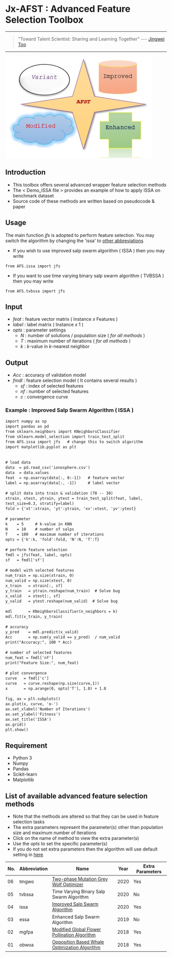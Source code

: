 # Jx-AFST : Advanced Feature Selection Toolbox

---
> "Toward Talent Scientist: Sharing and Learning Together"
>  --- [Jingwei Too](https://jingweitoo.wordpress.com/)
---

![Wheel](https://github.com/JingweiToo/Advanced-Feature-Selection-Toolbox/blob/main/Capture.JPG)


## Introduction

* This toolbox offers several advanced wrapper feature selection methods
* The < Demo_ISSA file > provides an example of how to apply ISSA on benchmark dataset
* Source code of these methods are written based on pseudocode & paper


## Usage
The main function *jfs* is adopted to perform feature selection. You may switch the algorithm by changing the 'issa' to [other abbreviations](/README.md#list-of-available-advanced-feature-selection-methods)
* If you wish to use improved salp swarm algorithm ( ISSA ) then you may write
```code
from AFS.issa import jfs
```
* If you want to use time varying binary salp swarm algorithm ( TVBSSA ) then you may write
```code
from AFS.tvbssa import jfs
```


## Input
* *feat*   : feature vector matrix ( Instance *x* Features )
* *label*  : label matrix ( Instance *x* 1 )
* *opts*   : parameter settings
    + *N* : number of solutions / population size ( *for all methods* )
    + *T* : maximum number of iterations ( *for all methods* )
    + *k* : *k*-value in *k*-nearest neighbor 


## Output
* *Acc*  : accuracy of validation model
* *fmdl* : feature selection model ( It contains several results )
    + *sf* : index of selected features
    + *nf* : number of selected features
    + *c*  : convergence curve
    
    
### Example : Improved Salp Swarm Algorithm ( ISSA ) 
```code 
import numpy as np
import pandas as pd
from sklearn.neighbors import KNeighborsClassifier
from sklearn.model_selection import train_test_split
from AFS.issa import jfs   # change this to switch algorithm 
import matplotlib.pyplot as plt


# load data
data  = pd.read_csv('ionosphere.csv')
data  = data.values
feat  = np.asarray(data[:, 0:-1])   # feature vector
label = np.asarray(data[:, -1])     # label vector

# split data into train & validation (70 -- 30)
xtrain, xtest, ytrain, ytest = train_test_split(feat, label, test_size=0.3, stratify=label)
fold = {'xt':xtrain, 'yt':ytrain, 'xv':xtest, 'yv':ytest}

# parameter
k    = 5     # k-value in KNN
N    = 10    # number of salps
T    = 100   # maximum number of iterations
opts = {'k':k, 'fold':fold, 'N':N, 'T':T}

# perform feature selection
fmdl = jfs(feat, label, opts)
sf   = fmdl['sf']

# model with selected features
num_train = np.size(xtrain, 0)
num_valid = np.size(xtest, 0)
x_train   = xtrain[:, sf]
y_train   = ytrain.reshape(num_train)  # Solve bug
x_valid   = xtest[:, sf]
y_valid   = ytest.reshape(num_valid)  # Solve bug

mdl       = KNeighborsClassifier(n_neighbors = k) 
mdl.fit(x_train, y_train)

# accuracy
y_pred    = mdl.predict(x_valid)
Acc       = np.sum(y_valid == y_pred)  / num_valid
print("Accuracy:", 100 * Acc)

# number of selected features
num_feat = fmdl['nf']
print("Feature Size:", num_feat)

# plot convergence
curve   = fmdl['c']
curve   = curve.reshape(np.size(curve,1))
x       = np.arange(0, opts['T'], 1.0) + 1.0

fig, ax = plt.subplots()
ax.plot(x, curve, 'o-')
ax.set_xlabel('Number of Iterations')
ax.set_ylabel('Fitness')
ax.set_title('ISSA')
ax.grid()
plt.show()
```


## Requirement

* Python 3 
* Numpy
* Pandas
* Scikit-learn
* Matplotlib


## List of available advanced feature selection methods
* Note that the methods are altered so that they can be used in feature selection tasks
* The extra parameters represent the parameter(s) other than population size and maximum number of iterations
* Click on the name of method to view the extra parameter(s)
* Use the *opts* to set the specific parameter(s)
* If you do not set extra parameters then the algorithm will use default setting in [here](/Description.md)


| No. | Abbreviation | Name                                                                                                                | Year | Extra Parameters |
|-----|--------------|---------------------------------------------------------------------------------------------------------------------|------|------------------|
| 06  | tmgwo        | [Two-phase Mutation Grey Wolf Optimizer](Description.md#two-phase-mutation-grey-wolf-optimizer-tmgwo)               | 2020 | Yes              |
| 05  | tvbssa       | Time Varying Binary Salp Swarm Algorithm                                                                            | 2020 | No               |
| 04  | issa         | [Improved Salp Swarm Algorithm](/Description.md#improved-salp-swarm-algorithm-issa)                                 | 2020 | Yes              |
| 03  | essa         | Enhanced Salp Swarm Algorithm                                                                                       | 2019 | No               |
| 02  | mgfpa        | [Modified Global Flower Pollination Algorithm](Description.md#modified-global-flower-pollination-algorithm-mgfpa)   | 2018 | Yes              |
| 01  | obwoa        | [Opposition Based Whale Optimization Algorithm](Description.md#opposition-based-whale-optimization-algorithm-obwoa) | 2018 | Yes              |



